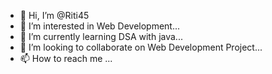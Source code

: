 - 👋 Hi, I’m @Riti45
- 👀 I’m interested in Web Development...
- 🌱 I’m currently learning DSA with java...
- 💞️ I’m looking to collaborate on Web Development Project...
- 📫 How to reach me ...

<!---
Riti45/Riti45 is a ✨ special ✨ repository because its `README.md` (this file) appears on your GitHub profile.
You can click the Preview link to take a look at your changes.
--->
